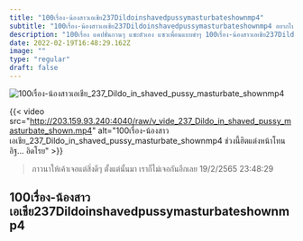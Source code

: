 ```yaml
---
title: "100เรื่อง-น้องสาวเอเชีย237Dildoinshavedpussymasturbateshownmp4"
subtitle: "100เรื่อง-น้องสาวเอเชีย237Dildoinshavedpussymasturbateshownmp4 อยากไปศรีธัญญา รู้สึกตัวเองน่ารักเป็นบ้า"
description: "100เรื่อง แคปชั่นกวนๆ แซะตัวเอง แซวเพื่อนแบบขำๆ 100เรื่อง-น้องสาวเอเชีย237Dildoinshavedpussymasturbateshownmp4 19/2/2565 23:48:29"
date: 2022-02-19T16:48:29.162Z
image: ""
type: "regular"
draft: false
---
```


![100เรื่อง-น้องสาวเอเชีย_237_Dildo_in_shaved_pussy_masturbate_shownmp4](http://203.159.93.240:4040/raw/v_vide_237_Dildo_in_shaved_pussy_masturbate_shown.jpg)

{{< video src="http://203.159.93.240:4040/raw/v_vide_237_Dildo_in_shaved_pussy_masturbate_shown.mp4" alt="100เรื่อง-น้องสาวเอเชีย_237_Dildo_in_shaved_pussy_masturbate_shownmp4 ช่วงนี้ฮิตแต่งหน้าโทนอิฐ… อิดโรย" >}}


> ภาวนาให้เค้าเจอแต่สิ่งดีๆ ตั้งแต่นั้นมา เราก็ไม่เจอกันอีกเลย 19/2/2565 23:48:29

## 100เรื่อง-น้องสาวเอเชีย237Dildoinshavedpussymasturbateshownmp4
